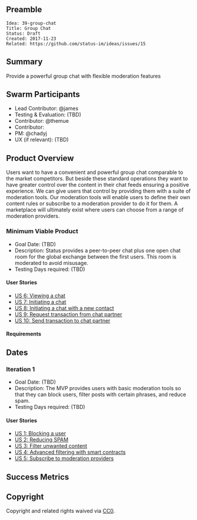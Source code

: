 ## Preamble

    Idea: 39-group-chat
    Title: Group Chat
    Status: Draft
    Created: 2017-11-23
    Related: https://github.com/status-im/ideas/issues/15

## Summary

Provide a powerful group chat with flexible moderation features

## Swarm Participants

- Lead Contributor: @james
- Testing & Evaluation: (TBD)
- Contributor: @themue
- Contributor:
- PM: @chadyj
- UX (if relevant): (TBD)

## Product Overview

Users want to have a convenient and powerful group chat comparable to the market competitors. But beside these standard operations they want to have greater control over the content in their chat feeds ensuring a positive experience. We can give users that control by providing them with a suite of moderation tools. Our moderation tools will enable users to define their own content rules or subscribe to a moderation provider to do it for them. A marketplace will ultimately exist where users can choose from a range of moderation providers.

### Minimum Viable Product

- Goal Date: (TBD)
- Description: Status provides a peer-to-peer chat plus one open chat room for the global exchange between the first users. This room is moderated to avoid misusage.
- Testing Days required: (TBD)

#### User Stories 

- [US 6: Viewing a chat](./user-stories/us-6-viewing-a-chat.md)
- [US 7: Initiating a chat](./user-stories/us-7-initiating-a-chat.md)
- [US 8: Initiating a chat with a new contact](./user-stories/us-8-initiating-a-chat-with-new-contact.md)
- [US 9: Request transaction from chat partner](./user-stories/us-9-request-transaction.md)
- [US 10: Send transaction to chat partner](./user-stories/us-10-send-transaction.md)

#### Requirements

## Dates

### Iteration 1

- Goal Date: (TBD)
- Description: The MVP provides users with basic moderation tools so that they can block users, filter posts with certain phrases, and reduce spam.
- Testing Days required: (TBD)

#### User Stories

- [US 1: Blocking a user](./user-stories/us-1-blocking-a-user.md)
- [US 2: Reducing SPAM](./user-stories/us-2-reducing-spam.md)
- [US 3: Filter unwanted content](./user-stories/us-3-filter-unwanted-content.md)
- [US 4: Advanced filtering with smart contracts](./user-stories/us-4-advanced-filtering-with-smart-contracts.md)
- [US 5: Subscribe to moderation providers](./user-stories/us-5-subscribe-to-moderation-providers.md)

## Success Metrics

## Copyright

Copyright and related rights waived via [CC0](https://creativecommons.org/publicdomain/zero/1.0/).
